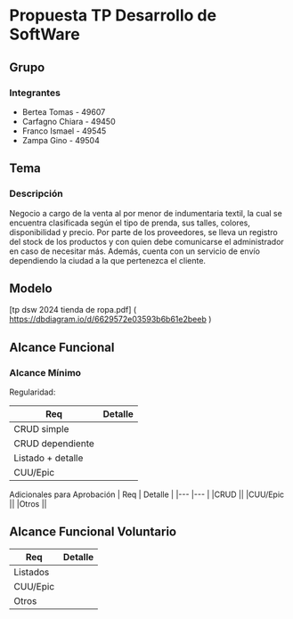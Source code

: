 # Propuesta TP Desarrollo de SoftWare

## Grupo

### Integrantes 
-  Bertea Tomas - 49607
-  Carfagno Chiara - 49450
-  Franco  Ismael - 49545
-  Zampa Gino - 49504 

## Tema 
### Descripción
Negocio a cargo de la venta al por menor de indumentaria textil, la cual se encuentra clasificada según el tipo de prenda, sus talles, colores, disponibilidad y precio. Por parte de los proveedores, se lleva un registro del stock de los productos y con quien debe comunicarse el administrador en caso de necesitar más. Además, cuenta con un servicio de envío dependiendo la ciudad a la que pertenezca el cliente.

## Modelo 
[tp dsw 2024 tienda de ropa.pdf]
( https://dbdiagram.io/d/6629572e03593b6b61e2beeb )

## Alcance Funcional
### Alcance Mínimo 
Regularidad:

|  Req               |    Detalle     |
|---                 |---       |
| CRUD simple        ||
| CRUD dependiente   ||
| Listado + detalle  ||
| CUU/Epic           ||

Adicionales para Aprobación
|  Req               |    Detalle     |
|---                 |---       |
|CRUD                ||
|CUU/Epic            ||
|Otros               ||

## Alcance Funcional Voluntario
|  Req               |    Detalle     |
|---                 |---       |
|Listados            ||
|CUU/Epic            ||
|Otros               ||
